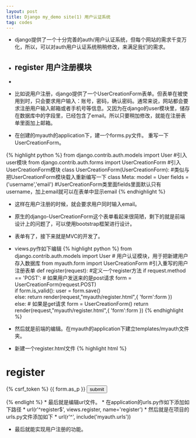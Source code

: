 ```yaml
---
layout: post
title: Django my_demo site(1) 用户认证系统
tag: codes
---
```


*  django提供了一个十分完善的auth/用户认证系统，但每个网站的需求千变万化，所以，可以对auth用户认证系统稍稍修改，来满足我们的需求。

*  <h2> register 用户注册模块</h2>
*  
*  比如说用户注册，django提供了一个UserCreationForm表单。但表单在被使用到时，只会要求用户输入：账号，密码，确认密码。通常来说，网站都会要求注册用户输入邮箱或者手机号等信息。又因为在django的user模块里，储存在数据库中的字段里，已经包含了email。所以只要稍加修改，就能在注册表单里面加上邮箱。

*  在创建的myauth的application下，建一个forms.py文件。 重写一下UserCreationForm。

{% highlight python %}
from django.contrib.auth.models import User  #引入user模块
from django.contrib.auth.forms import UserCreationForm  #引入UserCreationForm模块
class UserCreationForm(UserCreationForm):   #类似与把UserCreationForm模块载入重新编写一下
	class Meta:
		model = User
		fields = ('username','email')  #UserCreationForm类里面fields里面默认只有username，加上email就可以在表单中显示email
{% endhighlight %}

*  这样在用户注册的时候，就会要求用户同时输入email。

*  原生的django-UserCreationForm这个表单看起来很简陋，剩下的就是前端设计上的问题了，可以使用bootstrap框架进行设计。

*  表单有了，接下来就是MVC的开发了。
*  views.py作如下编辑
{% highlight python %}
from django.contrib.auth.models import User  # 用户认证模块，用于把新建用户存入数据库
from myauth.form import UserCreationForm  #引入重写的用户注册表单
def register(request):   #定义一个register方法
    if request.method == 'POST':  #  如果用户发送来的是post请求
        form = UserCreationForm(request.POST)    
        if form.is_valid():
            user = form.save()    
        else:
            return render(request,"myauth/register.html",{
              'form':form
               })   
    else:   #  如果是get请求
        form = UserCreationForm()
        return render(request,"myauth/register.html",{
              'form':form
               })
{% endhighlight %}
*  然后就是前端的编辑。在myauth的application下建立templates/myauth文件夹。
*  新建一个register.html文件
{% highlight html %}
 <h1>register</h1>
  <form action="" method="post">
  	{% csrf_token %}
      {{ form.as_p }}
      <input type="submit" value="submit">
  </form>
{% endlight %}
*  最后就是编辑url文件。
*  在application的urls.py作如下添加如下路径
*  url(r'^register$', views.register, name='register')
*  然后就是在项目的urls.py文件添加如下
*  url(r'^', include('myauth.urls'))

*  最后就能实现用户注册的功能。